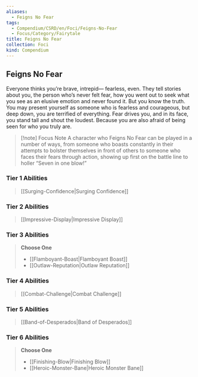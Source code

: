 ```yaml
---
aliases:
  - Feigns No Fear
tags:
  - Compendium/CSRD/en/Foci/Feigns-No-Fear
  - Focus/Category/Fairytale
title: Feigns No Fear
collection: Foci
kind: Compendium
---
```

## Feigns No Fear
Everyone thinks you’re brave, intrepid— fearless, even. They tell stories about you, the person who’s never felt fear, how you went out to seek what you see as an elusive emotion and never found it. But you know the truth. You may present yourself as someone who is fearless and courageous, but deep down, you are terrified of everything. Fear drives you, and in its face, you stand tall and shout the loudest. Because you are also afraid of being seen for who you truly are.


>[!note] Focus Note
>A character who Feigns No Fear can be played in a number of ways, from someone who boasts constantly in their attempts to bolster themselves in front of others to someone who faces their fears through action, showing up first on the battle line to holler “Seven in one blow!”



### Tier 1 Abilities  
> [[Surging-Confidence|Surging Confidence]]  

### Tier 2 Abilities  
> [[Impressive-Display|Impressive Display]]  


### Tier 3 Abilities  
> **Choose One**  
>- [[Flamboyant-Boast|Flamboyant Boast]]  
>- [[Outlaw-Reputation|Outlaw Reputation]]  


### Tier 4 Abilities  
> [[Combat-Challenge|Combat Challenge]]  


### Tier 5 Abilities  
> [[Band-of-Desperados|Band of Desperados]]  


### Tier 6 Abilities  
> **Choose One**  
>- [[Finishing-Blow|Finishing Blow]]  
>- [[Heroic-Monster-Bane|Heroic Monster Bane]]